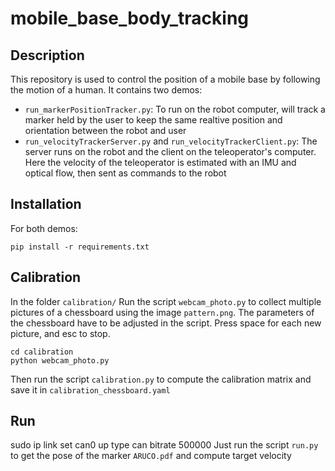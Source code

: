 # mobile_base_body_tracking

## Description
This repository is used to control the position of a mobile base by following the motion of a human.
It contains two demos:
- `run_markerPositionTracker.py`: To run on the robot computer, will track a marker held by the user to keep the same realtive position and orientation between the robot and user
- `run_velocityTrackerServer.py` and `run_velocityTrackerClient.py`: The server runs on the robot and the client on the teleoperator's computer. Here the velocity of the teleoperator is estimated with an IMU and optical flow, then sent as commands to the robot

## Installation
For both demos:
```
pip install -r requirements.txt
```

## Calibration
In the folder `calibration/`
Run the script `webcam_photo.py` to collect multiple pictures of a chessboard using the image `pattern.png`. The parameters of the chessboard have to be adjusted in the script. Press space for each new picture, and esc to stop.

```
cd calibration
python webcam_photo.py
```

Then run the script `calibration.py` to compute the calibration matrix and save it in `calibration_chessboard.yaml`

## Run
sudo ip link set can0 up type can bitrate 500000
Just run the script `run.py` to get the pose of the marker `ARUCO.pdf` and compute target velocity
